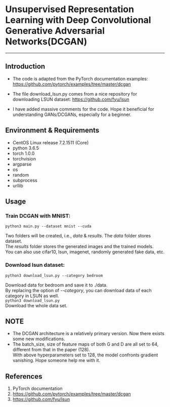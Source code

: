 # Unsupervised Representation Learning with Deep Convolutional Generative Adversarial Networks(DCGAN)
-------------------------------------------------
## Introduction
 * The code is adapted from the PyTorch documentation examples:<br>
<https://github.com/pytorch/examples/tree/master/dcgan> <br>
 * The file download_lsun.py comes from a nice repository for downloading LSUN dataset:
<https://github.com/fyu/lsun> <br>

 * I have added massive comments for the code. Hope it beneficial for understanding GANs/DCGANs, especially for a beginner.

## Environment & Requirements
* CentOS Linux release 7.2.1511 (Core)<br>
* python 3.6.5<br>
* torch  1.0.0<br>
* torchvision<br>
* argparse<br>
* os<br>
* random<br>
* subprocess<br>
* urllib

## Usage
### Train DCGAN with MNIST:<br>

    python3 main.py --dataset mnist --cuda
Two folders will be created, i.e., *data* & *results*. The *data* folder stores dataset. <br>
The *results* folder stores the generated images and the trained models.<br> 
You can also use cifar10, lsun, imagenet, randomly generated fake data, etc.
### Download lsun dataset:<br>

    python3 download_lsun.py --category bedroom 
Download data for bedroom and save it to ./data.<br>
By replacing the option of *--category*, you can download data of each category in LSUN as well.<br>
    ```
    python3 download_lsun.py 
    ```
    <br>
Download the whole data set.<br> 

## NOTE
 * The DCGAN architecture is a relatively primary version. Now there exists some new modifications.<br> 
 * The batch_size, size of feature maps of both G and D are all set to 64, different from that in the paper (128).<br>With above hyperparameters set to 128, the model confronts gradient vanishing. Hope someone help me with it.
 
## References 
1. PyTorch documentation
2. <https://github.com/pytorch/examples/tree/master/dcgan> <br>
3. <https://github.com/fyu/lsun> <br>
